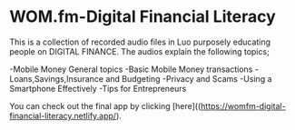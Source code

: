 # WOM.fm-Digital Financial Literacy

This is a collection of recorded audio files in Luo purposely educating people on DIGITAL FINANCE. The audios explain the following topics;

-Mobile Money General topics
-Basic Mobile Money transactions
-Loans,Savings,Insurance and Budgeting
-Privacy and Scams
-Using a Smartphone Effectively
-Tips for Entrepreneurs 


You can check out the final app by clicking [here]((https://womfm-digital-financial-literacy.netlify.app/). 


